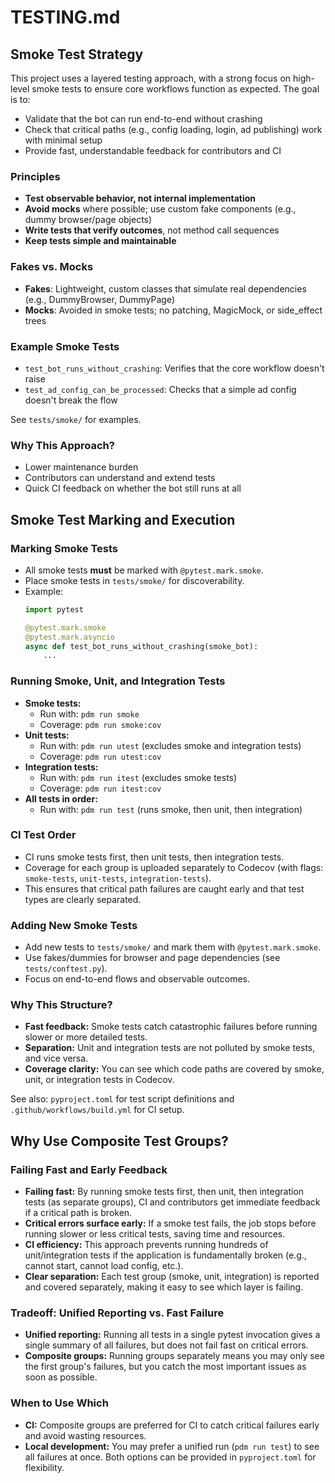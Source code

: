 # TESTING.md

## Smoke Test Strategy

This project uses a layered testing approach, with a strong focus on high-level smoke tests to ensure core workflows function as expected. The goal is to:

- Validate that the bot can run end-to-end without crashing
- Check that critical paths (e.g., config loading, login, ad publishing) work with minimal setup
- Provide fast, understandable feedback for contributors and CI

### Principles

- **Test observable behavior, not internal implementation**
- **Avoid mocks** where possible; use custom fake components (e.g., dummy browser/page objects)
- **Write tests that verify outcomes**, not method call sequences
- **Keep tests simple and maintainable**

### Fakes vs. Mocks

- **Fakes**: Lightweight, custom classes that simulate real dependencies (e.g., DummyBrowser, DummyPage)
- **Mocks**: Avoided in smoke tests; no patching, MagicMock, or side_effect trees

### Example Smoke Tests

- `test_bot_runs_without_crashing`: Verifies that the core workflow doesn't raise
- `test_ad_config_can_be_processed`: Checks that a simple ad config doesn't break the flow

See `tests/smoke/` for examples.

### Why This Approach?

- Lower maintenance burden
- Contributors can understand and extend tests
- Quick CI feedback on whether the bot still runs at all

## Smoke Test Marking and Execution

### Marking Smoke Tests

- All smoke tests **must** be marked with `@pytest.mark.smoke`.
- Place smoke tests in `tests/smoke/` for discoverability.
- Example:
  ```python
  import pytest

  @pytest.mark.smoke
  @pytest.mark.asyncio
  async def test_bot_runs_without_crashing(smoke_bot):
      ...
  ```

### Running Smoke, Unit, and Integration Tests

- **Smoke tests:**
  - Run with: `pdm run smoke`
  - Coverage: `pdm run smoke:cov`
- **Unit tests:**
  - Run with: `pdm run utest` (excludes smoke and integration tests)
  - Coverage: `pdm run utest:cov`
- **Integration tests:**
  - Run with: `pdm run itest` (excludes smoke tests)
  - Coverage: `pdm run itest:cov`
- **All tests in order:**
  - Run with: `pdm run test` (runs smoke, then unit, then integration)

### CI Test Order

- CI runs smoke tests first, then unit tests, then integration tests.
- Coverage for each group is uploaded separately to Codecov (with flags: `smoke-tests`, `unit-tests`, `integration-tests`).
- This ensures that critical path failures are caught early and that test types are clearly separated.

### Adding New Smoke Tests

- Add new tests to `tests/smoke/` and mark them with `@pytest.mark.smoke`.
- Use fakes/dummies for browser and page dependencies (see `tests/conftest.py`).
- Focus on end-to-end flows and observable outcomes.

### Why This Structure?

- **Fast feedback:** Smoke tests catch catastrophic failures before running slower or more detailed tests.
- **Separation:** Unit and integration tests are not polluted by smoke tests, and vice versa.
- **Coverage clarity:** You can see which code paths are covered by smoke, unit, or integration tests in Codecov.

See also: `pyproject.toml` for test script definitions and `.github/workflows/build.yml` for CI setup.

## Why Use Composite Test Groups?

### Failing Fast and Early Feedback

- **Failing fast:** By running smoke tests first, then unit, then integration tests (as separate groups), CI and contributors get immediate feedback if a critical path is broken.
- **Critical errors surface early:** If a smoke test fails, the job stops before running slower or less critical tests, saving time and resources.
- **CI efficiency:** This approach prevents running hundreds of unit/integration tests if the application is fundamentally broken (e.g., cannot start, cannot load config, etc.).
- **Clear separation:** Each test group (smoke, unit, integration) is reported and covered separately, making it easy to see which layer is failing.

### Tradeoff: Unified Reporting vs. Fast Failure

- **Unified reporting:** Running all tests in a single pytest invocation gives a single summary of all failures, but does not fail fast on critical errors.
- **Composite groups:** Running groups separately means you may only see the first group's failures, but you catch the most important issues as soon as possible.

### When to Use Which

- **CI:** Composite groups are preferred for CI to catch critical failures early and avoid wasting resources.
- **Local development:** You may prefer a unified run (`pdm run test`) to see all failures at once. Both options can be provided in `pyproject.toml` for flexibility.